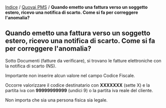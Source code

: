 [Indice](index.html) / [Quovai PMS](quovai-pms-it.md) / **Quando emetto una fattura verso un soggetto estero, ricevo una notifica di scarto. Come si fa per correggere l'anomalia?**

## Quando emetto una fattura verso un soggetto estero, ricevo una notifica di scarto. Come si fa per correggere l'anomalia?

Sotto Documenti (fatture da verificare), si trovano le fatture elettroniche con la notifica di scarto (NS). 

Importante non inserire alcun valore nel campo Codice Fiscale.

Occorre valorizzare il codice destinatario con **XXXXXXX** (sette X) e la partita iva con **99999999999** (undici 9) o la partita iva reale del cliente.

Non importa che sia una persona fisica sia legale.